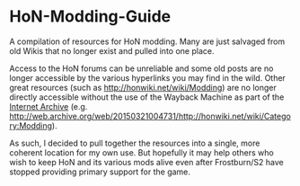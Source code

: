# HoN-Modding-Guide
A compilation of resources for HoN modding. Many are just salvaged from old Wikis that no longer exist and pulled into one place.

Access to the HoN forums can be unreliable and some old posts are no longer accessible by the various hyperlinks you may find in the wild. Other great resources (such as http://honwiki.net/wiki/Modding) are no longer directly accessible without the use of the Wayback Machine as part of the [Internet Archive](https://archive.org/) (e.g. http://web.archive.org/web/20150321004731/http://honwiki.net/wiki/Category:Modding).

As such, I decided to pull together the resources into a single, more coherent location for my own use. But hopefully it may help others who wish to keep HoN and its various mods alive even after Frostburn/S2 have stopped providing primary support for the game.
